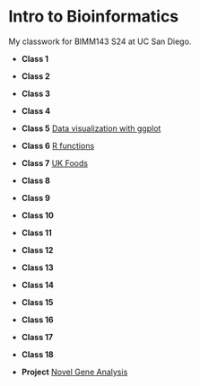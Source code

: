 # Intro to Bioinformatics

My classwork for BIMM143 S24 at UC San Diego.

- **Class 1** 

- **Class 2** 

- **Class 3** 

- **Class 4** 

- **Class 5** [Data visualization with ggplot](class05/class05.md)

- **Class 6** [R  functions](class06/class06.md)
  
- **Class 7** [UK Foods](class07/class07.md)

- **Class 8**

- **Class 9**

- **Class 10**

- **Class 11**

- **Class 12**

- **Class 13**

- **Class 14**

- **Class 15**

- **Class 16**

- **Class 17**

- **Class 18**

- **Project** [Novel Gene Analysis]() 
